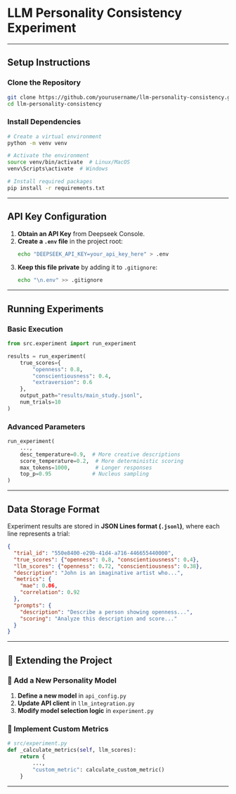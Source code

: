 # LLM Personality Consistency Experiment

---

## Setup Instructions

### Clone the Repository
```bash
git clone https://github.com/yourusername/llm-personality-consistency.git
cd llm-personality-consistency
```

### Install Dependencies
```bash
# Create a virtual environment
python -m venv venv

# Activate the environment
source venv/bin/activate  # Linux/MacOS
venv\Scripts\activate  # Windows

# Install required packages
pip install -r requirements.txt
```

---

## API Key Configuration
1. **Obtain an API Key** from Deepseek Console.
2. **Create a `.env` file** in the project root:
   ```bash
   echo "DEEPSEEK_API_KEY=your_api_key_here" > .env
   ```
3. **Keep this file private** by adding it to `.gitignore`:
   ```bash
   echo "\n.env" >> .gitignore
   ```

---

## Running Experiments

### Basic Execution
```python
from src.experiment import run_experiment

results = run_experiment(
    true_scores={
        "openness": 0.8,
        "conscientiousness": 0.4,
        "extraversion": 0.6
    },
    output_path="results/main_study.jsonl",
    num_trials=10
)
```

### Advanced Parameters
```python
run_experiment(
    ...,  
    desc_temperature=0.9,  # More creative descriptions
    score_temperature=0.2,  # More deterministic scoring
    max_tokens=1000,        # Longer responses
    top_p=0.95             # Nucleus sampling
)
```

---

## Data Storage Format

Experiment results are stored in **JSON Lines format (`.jsonl`)**, where each line represents a trial:
```json
{
  "trial_id": "550e8400-e29b-41d4-a716-446655440000",
  "true_scores": {"openness": 0.8, "conscientiousness": 0.4},
  "llm_scores": {"openness": 0.72, "conscientiousness": 0.38},
  "description": "John is an imaginative artist who...",
  "metrics": {
    "mae": 0.06,
    "correlation": 0.92
  },
  "prompts": {
    "description": "Describe a person showing openness...",
    "scoring": "Analyze this description and score..."
  }
}
```

---


## 🚀 Extending the Project

### 📌 Add a New Personality Model
1. **Define a new model** in `api_config.py`
2. **Update API client** in `llm_integration.py`
3. **Modify model selection logic** in `experiment.py`

### 📌 Implement Custom Metrics
```python
# src/experiment.py
def _calculate_metrics(self, llm_scores):
    return {
        ...,
        "custom_metric": calculate_custom_metric()
    }
```

---